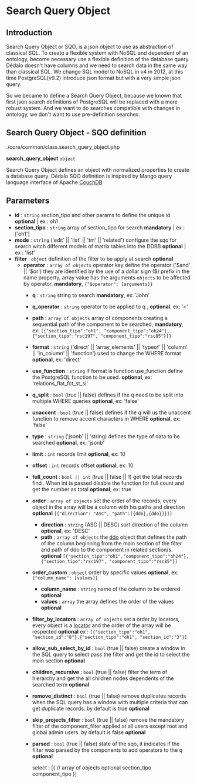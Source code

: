 # Search Query Object

## Introduction

Search Query Object or SQO, is a json object to use as abstraction of classical SQL. To create a flexible system with NoSQL and dependent of an ontology, become necessary use a flexible definition of the database query. Dédalo doesn't have columns and we need to search data in the same way than classical SQL. We change SQL model to NoSQL in v4 in 2012, at this time PostgreSQL(v9.2) introduce json format but with a very simple json query.

So we became to define a Search Query Object, because we known that first json search definitions of PostgreSQL will be replaced with a more robust system. And we want to do searches compatible with changes in ontology, we don't want to use pre-definition searches.

## Search Query Object - SQO definition

./core/common/class.search_query_object.php

**search_query_object** `object`

Search Query Object defines an object with normalized properties to create a database query. Dédalo SQO definition is inspired by Mango query language interface of Apache [CouchDB](https://docs.couchdb.org/en/stable/api/database/find.html) 

## Parameters

- **id** : `string` section_tipo and other params to define the unique id **optional** | ex : oh1
- **section_tipo** : `string` array of section_tipo for search **mandatory** | ex : ['oh1']
- **mode** : `string` ('edit' || 'list' || 'tm' || 'related') configure the sqo for search witch different models of matrix tables into the DDBB **optional** | ex : 'list'
- **filter** : `object` definition of the filter to be apply at search **optional**
  - **operator** : `array of objects` operator key define the operator ('\$and' || '\$or') they are identified by the use of a dollar sign (\$) prefix in the name property, array value has the arguments `objects` to be affected by operator. **mandatory**, `{"$operator": [arguments]}`
    - **q** : `string` string to search **mandatory**, ex: 'John'
    - **q_operator** : `string` operator to be applied to q ,  **optional**, ex: '<'
    - **path** : `array of objects` array of components creating a sequential path of the component to be searched,  **mandatory**, ex: `[{"section_tipo":"oh1", "component_tipo":"oh24"},{"section_tipo":"rsc197", "component_tipo":"rsc85"}]}`
    - **format** : `string` ('direct' || 'array_elements' || 'typeof' || 'column' || 'in_column' || 'function') used to change the WHERE format **optional**, ex: 'direct'
    - **use_function** : `string` if format is function use_function define the PostgreSQL function to be used. **optional**, ex: 'relations_flat_fct_st_si'
    - **q_split** : `bool` (true || false) defines if the q need to be split into multiple WHERE queries **optional**, ex: 'false'
    - **unaccent** : `bool` (true || false) defines if the q will us the unaccent function to remove accent characters in WHERE **optional**, ex: 'false'
    - **type** : `string` ('jsonb' || 'string)  defines the type of data to be searched **optional**, ex: 'jsonb'
    - **limit** : `int` records limit **optional**, ex: 10
    - **offset** : `int` records offset **optional**, ex: 10
    - **full_count** : `bool || int` (true || false || 1) get the total records find . When int is passed disable the function for full count and get the number as total **optional**, ex: true
    - **order** : `array of objects` set the order of the records, every object in the array will be a column with his paths and direction **optional** `[{"direction": "ASC", "path":[{ddo},{ddo}]}]]`
      - **direction** : `string` (ASC || DESC) sort direction of the column **optional**, ex: 'DESC'
      - **path** : `array of objects` the [ddo](dd_object.md) object that defines the path of the column beginning from the main section of the filter and path of ddo to the component in related section/s. **optional** `[{"section_tipo":"oh1","component_tipo":"oh24"},{"section_tipo":"rsc197", "component_tipo":"rsc85"}]`
    - **order_custom** : `object` order by specific values **optional**, ex: `{"column_name": [values]}`
      - **column_name** : `string` name of the column to be ordered **optional**
      - **values** : `array` the array defines the order of the values **optional**
    - **filter_by_locators** : `array of objects` set a order by locators, every object is a [locator](locator.md) and the order of the array will be respected **optional** ex : `[{"section_tipo":"oh1", "section_id":"8"},{"section_tipo":"oh1", "section_id":"3"}]`
    - **allow_sub_select_by_id** : `bool` (true || false) create a window in the SQL query to select pass the filter and get the id to select the main section **optional**
    - **children_recursive** : `bool` (true || false) filter the term of hierarchy and get the all children nodes dependents of the searched term  **optional**
    - **remove_distinct** : `bool` (true || false) remove duplicates records when the SQL query has a window with multiple criteria that can get duplicate records. by default is true **optional**
    - **skip_projects_filter** : `bool` (true || false) remove the mandatory filter of the component_filter applied at all users except root and global admin users. by default is false **optional**
    - **parsed** : `bool` (true || false) state of the sqo, it indicates if the filter was parsed by the components to add operators to the q  **optional**


		select					: [{	// array of objects optional
									section_tipo
									component_tipo
								  }]